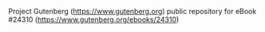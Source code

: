 Project Gutenberg (https://www.gutenberg.org) public repository for eBook #24310 (https://www.gutenberg.org/ebooks/24310)
